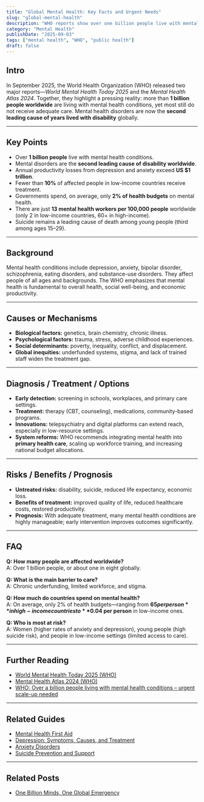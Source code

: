 ```yaml
---
title: "Global Mental Health: Key Facts and Urgent Needs"
slug: "global-mental-health"
description: "WHO reports show over one billion people live with mental health conditions worldwide, with major gaps in care and funding."
category: "Mental Health"
publishDate: "2025-09-03"
tags: ["mental health", "WHO", "public health"]
draft: false
---
```


## Intro
In September 2025, the World Health Organization (WHO) released two major reports—*World Mental Health Today 2025* and the *Mental Health Atlas 2024*. Together, they highlight a pressing reality: more than **1 billion people worldwide** are living with mental health conditions, yet most still do not receive adequate care. Mental health disorders are now the **second leading cause of years lived with disability** globally.

---

## Key Points
- Over **1 billion people** live with mental health conditions.  
- Mental disorders are the **second leading cause of disability worldwide**.  
- Annual productivity losses from depression and anxiety exceed **US $1 trillion**.  
- Fewer than **10%** of affected people in low-income countries receive treatment.  
- Governments spend, on average, only **2% of health budgets** on mental health.  
- There are just **13 mental health workers per 100,000 people** worldwide (only 2 in low-income countries, 60+ in high-income).  
- Suicide remains a leading cause of death among young people (third among ages 15–29).  

---

## Background
Mental health conditions include depression, anxiety, bipolar disorder, schizophrenia, eating disorders, and substance-use disorders. They affect people of all ages and backgrounds. The WHO emphasizes that mental health is fundamental to overall health, social well-being, and economic productivity.

---

## Causes or Mechanisms
- **Biological factors:** genetics, brain chemistry, chronic illness.  
- **Psychological factors:** trauma, stress, adverse childhood experiences.  
- **Social determinants:** poverty, inequality, conflict, and displacement.  
- **Global inequities:** underfunded systems, stigma, and lack of trained staff widen the treatment gap.

---

## Diagnosis / Treatment / Options
- **Early detection:** screening in schools, workplaces, and primary care settings.  
- **Treatment:** therapy (CBT, counseling), medications, community-based programs.  
- **Innovations:** telepsychiatry and digital platforms can extend reach, especially in low-resource settings.  
- **System reforms:** WHO recommends integrating mental health into **primary health care**, scaling up workforce training, and increasing national budget allocations.

---

## Risks / Benefits / Prognosis
- **Untreated risks:** disability, suicide, reduced life expectancy, economic loss.  
- **Benefits of treatment:** improved quality of life, reduced healthcare costs, restored productivity.  
- **Prognosis:** With adequate treatment, many mental health conditions are highly manageable; early intervention improves outcomes significantly.

---

## FAQ
**Q: How many people are affected worldwide?**  
A: Over 1 billion people, or about one in eight globally.  

**Q: What is the main barrier to care?**  
A: Chronic underfunding, limited workforce, and stigma.  

**Q: How much do countries spend on mental health?**  
A: On average, only 2% of health budgets—ranging from **$65 per person** in high-income countries to **$0.04 per person** in low-income ones.  

**Q: Who is most at risk?**  
A: Women (higher rates of anxiety and depression), young people (high suicide risk), and people in low-income settings (limited access to care).  

---

## Further Reading
- [World Mental Health Today 2025 (WHO)](https://iris.who.int/bitstream/handle/10665/382343/9789240113817-eng.pdf)  
- [Mental Health Atlas 2024 (WHO)](https://iris.who.int/bitstream/handle/10665/382452/9789240114487-eng.pdf)  
- [WHO: Over a billion people living with mental health conditions – urgent scale-up needed](https://www.who.int/news/item/02-09-2025-over-a-billion-people-living-with-mental-health-conditions-services-require-urgent-scale-up)  

---

## Related Guides
- [Mental Health First Aid](/guides/mental-health-first-aid)  
- [Depression: Symptoms, Causes, and Treatment](/guides/depression)  
- [Anxiety Disorders](/guides/anxiety)  
- [Suicide Prevention and Support](/guides/suicide-prevention)  

---

## Related Posts
- [One Billion Minds, One Global Emergency](/posts/global-mental-health-crisis)  
